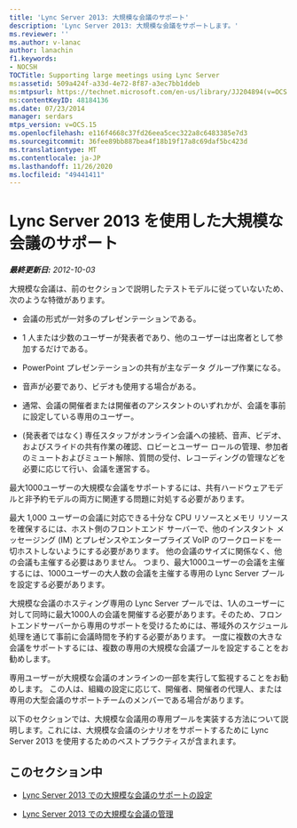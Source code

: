 ```yaml
---
title: 'Lync Server 2013: 大規模な会議のサポート'
description: 'Lync Server 2013: 大規模な会議をサポートします。'
ms.reviewer: ''
ms.author: v-lanac
author: lanachin
f1.keywords:
- NOCSH
TOCTitle: Supporting large meetings using Lync Server
ms:assetid: 509a424f-a33d-4e72-8f87-a3ec7bb1ddeb
ms:mtpsurl: https://technet.microsoft.com/en-us/library/JJ204894(v=OCS.15)
ms:contentKeyID: 48184136
ms.date: 07/23/2014
manager: serdars
mtps_version: v=OCS.15
ms.openlocfilehash: e116f4668c37fd26eea5cec322a8c6483385e7d3
ms.sourcegitcommit: 36fee89bb887bea4f18b19f17a8c69daf5bc423d
ms.translationtype: MT
ms.contentlocale: ja-JP
ms.lasthandoff: 11/26/2020
ms.locfileid: "49441411"
---
```

# <a name="supporting-large-meetings-using-lync-server-2013"></a>Lync Server 2013 を使用した大規模な会議のサポート

<div data-xmlns="http://www.w3.org/1999/xhtml">

<div class="topic" data-xmlns="http://www.w3.org/1999/xhtml" data-msxsl="urn:schemas-microsoft-com:xslt" data-cs="https://msdn.microsoft.com/">

<div data-asp="https://msdn2.microsoft.com/asp">



</div>

<div id="mainSection">

<div id="mainBody">

<span> </span>

_**最終更新日:** 2012-10-03_

大規模な会議は、前のセクションで説明したテストモデルに従っていないため、次のような特徴があります。

  - 会議の形式が一対多のプレゼンテーションである。

  - 1 人または少数のユーザーが発表者であり、他のユーザーは出席者として参加するだけである。

  - PowerPoint プレゼンテーションの共有が主なデータ グループ作業になる。

  - 音声が必要であり、ビデオも使用する場合がある。

  - 通常、会議の開催者または開催者のアシスタントのいずれかが、会議を事前に設定している専用のユーザー。

  - (発表者ではなく) 専任スタッフがオンライン会議への接続、音声、ビデオ、およびスライドの共有作業の確認、ロビーとユーザー ロールの管理、参加者のミュートおよびミュート解除、質問の受付、レコーディングの管理などを必要に応じて行い、会議を運営する。

最大1000ユーザーの大規模な会議をサポートするには、共有ハードウェアモデルと非予約モデルの両方に関連する問題に対処する必要があります。

最大 1,000 ユーザーの会議に対応できる十分な CPU リソースとメモリ リソースを確保するには、ホスト側のフロントエンド サーバーで、他のインスタント メッセージング (IM) とプレゼンスやエンタープライズ VoIP のワークロードを一切ホストしないようにする必要があります。 他の会議のサイズに関係なく、他の会議も主催する必要はありません。 つまり、最大1000ユーザーの会議を主催するには、1000ユーザーの大人数の会議を主催する専用の Lync Server プールを設定する必要があります。

大規模な会議のホスティング専用の Lync Server プールでは、1人のユーザーに対して同時に最大1000人の会議を開催する必要があります。そのため、フロントエンドサーバーから専用のサポートを受けるためには、帯域外のスケジュール処理を通じて事前に会議時間を予約する必要があります。 一度に複数の大きな会議をサポートするには、複数の専用の大規模な会議プールを設定することをお勧めします。

専用ユーザーが大規模な会議のオンラインの一部を実行して監視することをお勧めします。 この人は、組織の設定に応じて、開催者、開催者の代理人、または専用の大型会議のサポートチームのメンバーである場合があります。

以下のセクションでは、大規模な会議用の専用プールを実装する方法について説明します。これには、大規模な会議のシナリオをサポートするために Lync Server 2013 を使用するためのベストプラクティスが含まれます。

<div>

## <a name="in-this-section"></a>このセクション中

  - [Lync Server 2013 での大規模な会議のサポートの設定](lync-server-2013-setting-up-support-for-large-meetings.md)

  - [Lync Server 2013 での大規模な会議の管理](lync-server-2013-managing-large-meetings.md)

</div>

</div>

<span> </span>

</div>

</div>

</div>

